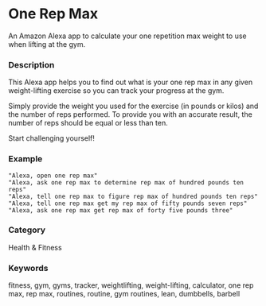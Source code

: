 # One Rep Max
An Amazon Alexa app to calculate your one repetition max weight to use when lifting at the gym.

### Description
This Alexa app helps you to find out what is your one rep max in any given weight-lifting exercise so you can track your progress at the gym.

Simply provide the weight you used for the exercise (in pounds or kilos) and the number of reps performed. To provide you with an accurate result, the number of reps should be equal or less than ten.

Start challenging yourself!

### Example
```
"Alexa, open one rep max"
"Alexa, ask one rep max to determine rep max of hundred pounds ten reps"
"Alexa, tell one rep max to figure rep max of hundred pounds ten reps"
"Alexa, tell one rep max get my rep max of fifty pounds seven reps"
"Alexa, ask one rep max get rep max of forty five pounds three"
 ```

### Category
Health & Fitness

### Keywords
fitness, gym, gyms, tracker, weightlifting, weight-lifting, calculator, one rep max, rep max, routines, routine, gym routines, lean, dumbbells, barbell